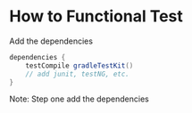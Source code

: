 # How to Functional Test

Add the dependencies

```java
dependencies {
    testCompile gradleTestKit()
    // add junit, testNG, etc.
}
```

Note:
Step one add the dependencies
